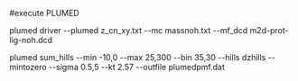 
#execute PLUMED

plumed driver --plumed z_cn_xy.txt --mc massnoh.txt --mf_dcd m2d-prot-lig-noh.dcd

plumed sum_hills --min -10,0 --max 25,300 --bin 35,30 --hills dzhills --mintozero --sigma 0.5,5 --kt 2.57 --outfile plumedpmf.dat 
